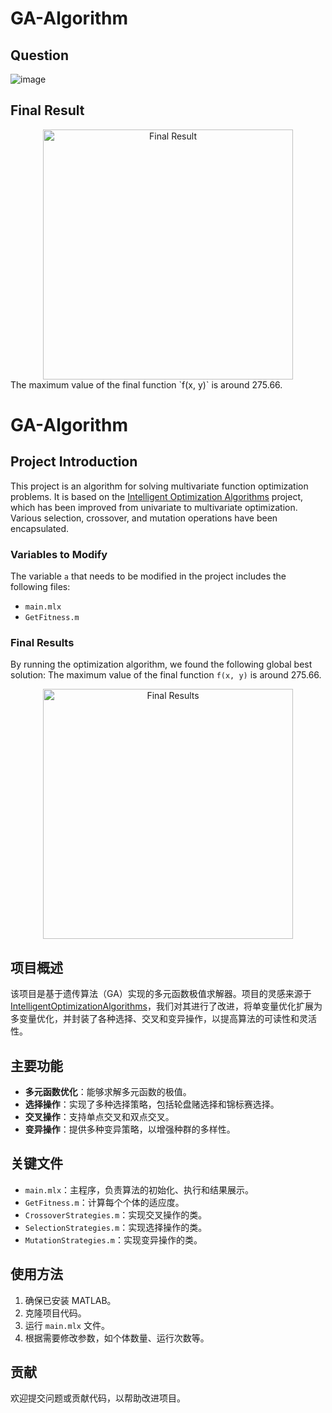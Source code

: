 # GA-Algorithm

## Question
![image](https://github.com/user-attachments/assets/367e8085-8711-40ac-838f-59136ad07f1e)

## Final Result
<div align="center">
    <img src="https://github.com/user-attachments/assets/906c4d29-ddcb-4192-9451-f2470c016e1f" alt="Final Result" width="400"/>
</div>
The maximum value of the final function `f(x, y)` is around 275.66.


# GA-Algorithm

## Project Introduction
This project is an algorithm for solving multivariate function optimization problems. It is based on the [Intelligent Optimization Algorithms](https://github.com/yangzhen0512/IntelligentOptimizationAlgorithms) project, which has been improved from univariate to multivariate optimization. Various selection, crossover, and mutation operations have been encapsulated.

### Variables to Modify
The variable `a` that needs to be modified in the project includes the following files:
- `main.mlx`
- `GetFitness.m`

### Final Results
By running the optimization algorithm, we found the following global best solution:
The maximum value of the final function `f(x, y)` is around 275.66.

<div align="center">
    <img src="https://github.com/user-attachments/assets/906c4d29-ddcb-4192-9451-f2470c016e1f" alt="Final Results" width="400"/>
</div>


## 项目概述
该项目是基于遗传算法（GA）实现的多元函数极值求解器。项目的灵感来源于 [IntelligentOptimizationAlgorithms](https://github.com/yangzhen0512/IntelligentOptimizationAlgorithms)，我们对其进行了改进，将单变量优化扩展为多变量优化，并封装了各种选择、交叉和变异操作，以提高算法的可读性和灵活性。

## 主要功能
- **多元函数优化**：能够求解多元函数的极值。
- **选择操作**：实现了多种选择策略，包括轮盘赌选择和锦标赛选择。
- **交叉操作**：支持单点交叉和双点交叉。
- **变异操作**：提供多种变异策略，以增强种群的多样性。

## 关键文件
- `main.mlx`：主程序，负责算法的初始化、执行和结果展示。
- `GetFitness.m`：计算每个个体的适应度。
- `CrossoverStrategies.m`：实现交叉操作的类。
- `SelectionStrategies.m`：实现选择操作的类。
- `MutationStrategies.m`：实现变异操作的类。

## 使用方法
1. 确保已安装 MATLAB。
2. 克隆项目代码。
3. 运行 `main.mlx` 文件。
4. 根据需要修改参数，如个体数量、运行次数等。

## 贡献
欢迎提交问题或贡献代码，以帮助改进项目。


